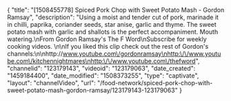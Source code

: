 {
    "title": "[1508455778] Spiced Pork Chop with Sweet Potato Mash - Gordon Ramsay",
    "description": "Using a moist and tender cut of pork, marinade it in chilli, paprika, coriander seeds, star anise, garlic and thyme. The sweet potato mash with garlic and shallots is the perfect accompaniment. Mouth watering.\nFrom Gordon Ramsay's The F Word\nSubscribe for weekly cooking videos. \n\nIf you liked this clip check out the rest of Gordon's channels:\n\nhttp:\/\/www.youtube.com\/gordonramsay\nhttp:\/\/www.youtube.com\/kitchennightmares\nhttp:\/\/www.youtube.com\/thefword",
    "channelid": "123179143",
    "videoid": "123179063",
    "date_created": "1459184400",
    "date_modified": "1508373255",
    "type": "captivate",
    "layout": "channelVideo",
    "url": "\/food-network\/spiced-pork-chop-with-sweet-potato-mash-gordon-ramsay\/123179143-123179063"
}